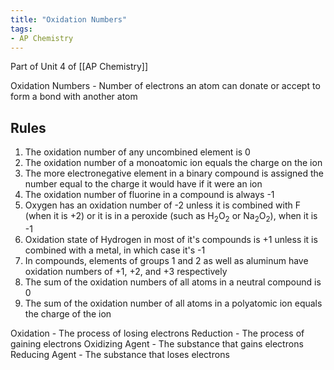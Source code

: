 ```yaml
---
title: "Oxidation Numbers"
tags:
- AP Chemistry
---
```


Part of Unit 4 of [[AP Chemistry]]

Oxidation Numbers - Number of electrons an atom can donate or accept to form a bond with another atom
## Rules

1. The oxidation number of any uncombined element is 0
2. The oxidation number of a monoatomic ion equals the charge on the ion
3. The more electronegative element in a binary compound is assigned the number equal to the charge it would have if it were an ion
4. The oxidation number of fluorine in a compound is always -1
5. Oxygen has an oxidation number of -2 unless it is combined with F (when it is +2) or it is in a peroxide (such as H$_2$O$_2$ or Na$_2$O$_2$), when it is -1
6. Oxidation state of Hydrogen in most of it's compounds is +1 unless it is combined with a metal, in which case it's -1
7. In compounds, elements of groups 1 and 2 as well as aluminum have oxidation numbers of +1, +2, and +3 respectively
8. The sum of the oxidation numbers of all atoms in a neutral compound is 0
9. The sum of the oxidation number of all atoms in a polyatomic ion equals the charge of the ion

Oxidation - The process of losing electrons
Reduction - The process of gaining electrons
Oxidizing Agent - The substance that gains electrons
Reducing Agent - The substance that loses electrons